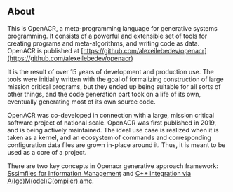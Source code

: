 ## About
<a href="#about"></a>
This is OpenACR, a meta-programming language for generative systems programming.
It consists of a powerful and extensible set of tools for creating programs and meta-algorithms,
and writing code as data. OpenACR is published at [https://github.com/alexeilebedev/openacr](https://github.com/alexeilebedev/openacr)

It is the result of over 15 years of development and
production use. The tools were initially written with the goal of formalizing
construction of large mission critical programs,
but they ended up being suitable for all sorts of other things, and the code generation
part took on a life of its own, eventually generating most of its own source code.

OpenACR was co-developed in connection with a large, mission critical software project of national scale.
OpenACR was first published in 2019, and is being actively maintained.
The ideal use case is realized when it is taken as a kernel, and an ecosystem of commands and corresponding
configuration data files are grown in-place around it. Thus, it is meant to be used as a core of a project.

There are two key concepts in Openacr generative approach framework: [Sssimfiles for Information Management](/txt/fun/ssim/fun_05.md) and [C++ integration via A(lgo)M(odel)C(ompiler) amc](/txt/fun/cpp/intro.md).

